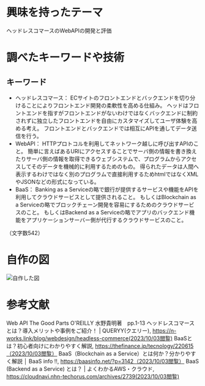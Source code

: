 # 興味を持ったテーマ
ヘッドレスコマースのWebAPIの開発と評価
# 調べたキーワードや技術
## キーワード
- ヘッドレスコマース：
ECサイトのフロントエンドとバックエンドを切り分けることによりフロントエンド開発の柔軟性を高める仕組み。
ヘッドはフロントエンドを指すがフロントエンドがないわけではなくバックエンドに制約されずに独立したフロントエンドを自由にカスタマイズしてユーザ体験を高める考え。
フロントエンドとバックエンドでは相互にAPIを通してデータ送信を行う。
- WebAPI：
HTTPプロトコルを利用してネットワーク越しに呼び出すAPIのこと。
簡単に言えばあるURIにアクセスすることでサーバ側の情報を書き換えたりサーバ側の情報を取得できるウェブシステムで、プログラムからアクセスしてそのデータを機械的に利用するためのもの。
得られたデータは人間へ表示するわけではなく別のプログラムで直接利用するためhtmlではなくXMLやJSONなどの形式になっている。
- BaaS：
Banking as a Serviceの略で銀行が提供するサービスや機能をAPIを利用してクラウドサービスとして提供されること。
もしくはBlockchain as a Serviceの略でブロックチェーン開発を容易にするためのクラウドサービスのこと。
もしくはBackend as a Serviceの略でアプリのバックエンド機能をアプリケーションサーバー側が代行するクラウドサービスのこと。

（文字数542）
# 自作の図
![自作した図](https://github.com/5214-progress/5214_progress/assets/146153518/36d73111-e3ae-4b1d-909a-6add2f1d916d)
# 参考文献
Web API The Good Parts O'REILLY 水野貴明著　pp.1-13
ヘッドレスコマースとは？導入メリットや事例をご紹介！ | QUERYY(クエリー), https://n-works.link/blog/webdesign/headless-commerce(2023/10/03閲覧)
BaaSとは？初心者向けにわかりやすく解説, https://thefinance.jp/tecnology/220615（2023/10/03閲覧）
BaaS（Blockchain as a Service）とは何か？分かりやすく解説 │ BaaS info !!, https://baasinfo.net/?p=3142（2023/10/03閲覧）
BaaS (Backend as a Service) とは？ | よくわかるAWS・クラウド, https://cloudnavi.nhn-techorus.com/archives/2739(2023/10/03閲覧)
